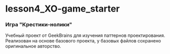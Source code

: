 # lesson4_XO-game_starter
### Игра "Крестики-нолики"
Учебный проект от GeekBrains для изучения паттернов проектирования.
Реализован на основе базового проекта, у базовых файлов сохранено оригинальное авторство.
